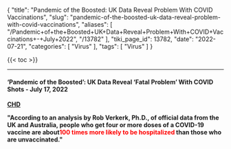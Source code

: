 {
    "title": "Pandemic of the Boosted: UK Data Reveal Problem With COVID Vaccinations",
    "slug": "pandemic-of-the-boosted-uk-data-reveal-problem-with-covid-vaccinations",
    "aliases": [
        "/Pandemic+of+the+Boosted+UK+Data+Reveal+Problem+With+COVID+Vaccinations+-+July+2022",
        "/13782"
    ],
    "tiki_page_id": 13782,
    "date": "2022-07-21",
    "categories": [
        "Virus"
    ],
    "tags": [
        "Virus"
    ]
}


{{< toc >}} 

---

#### ‘Pandemic of the Boosted’: UK Data Reveal ‘Fatal Problem’ With COVID Shots - July 17, 2022

 **[CHD](https://childrenshealthdefense.org/defender/pandemic-uk-covid-booster-shots/?utm_source=salsa&eType=EmailBlastContent&eId=1633e604-14f7-4ec7-9b67-d8de65d0cda3)** 

 **"According to an analysis by Rob Verkerk, Ph.D., of official data from the UK and Australia, people who get four or more doses of a COVID-19 vaccine are about<span style="color:#F00;">100 times more likely to be hospitalized </span>than those who are unvaccinated."**